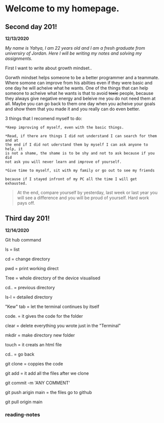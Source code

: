
# **Welcome to my homepage**.

## Second day 201! 
**12/13/2020**

_My name is Yahya, I am 22 years old and I am a fresh graduate from universiry of Jordan. Here I will be writing my notes and solving my assignments_.

First I want to write about growth mindset..

 Gorwth mindset helps someone to be a better programmer and a teammate. Where somone can improve from his abilties even if they 
 were basic and one day he will acheive what he wants. One of the things that can help someone to acheive what he wants is that 
 to avoid ~~toxic~~ people, because they always give negative energy and beleive me you do not need them at all. Maybe you can go 
 back to them one day when you acheive your goals and show them that you made it and you really can do even better. 
 
 3 things that I recomend myself to do:
 
    *Keep improving of myself, even with the basic things.
   
    *Read, if there are things I did not understand I can search for them and at     
    the end if I did not uderstand them by myself I can ask anyone to help, it 
    is not a shame, the shame is to be shy and not to ask because if you did     
    not ask you will never learn and improve of yourself.
   
    *Give time to myself, sit with my family or go out to see my friends 
    
    because if I stayed infront of my PC all the time I will get exhausted. 

>At the end, compare yourself by yesterday, last week or last year you will see a difference and you will be proud of yourself. Hard work pays off.


## Third day 201!
**12/14/2020**

Git hub command 

ls = list

cd = change directory 

pwd = print working direct 

Tree = whole directory of the device visualised 

cd.. = previous directory

ls-l = detailed directory 

"Kew" tab = let the terminal continues by itself

code. = it gives the code for the folder

clear = delete everything you wrote just in the "Terminal"

mkdir = make directory new folder

touch = it creats an html file

cd.. = go back 


git clone = coppies the code

git add = it add all the files after we clone

git commit -m 'ANY  COMMENT'

git push arigin main = the files go to github

git pull origin main


### reading-notes

